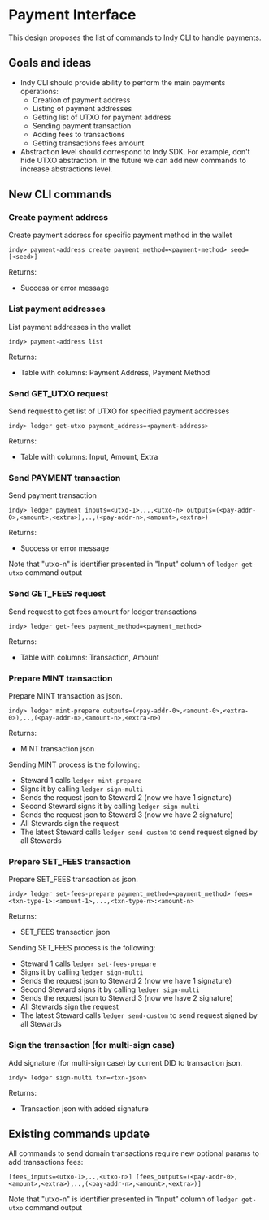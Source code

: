 # Payment Interface

This design proposes the list of commands to Indy CLI to handle payments.

## Goals and ideas

* Indy CLI should provide ability to perform the main payments operations:
  * Creation of payment address
  * Listing of payment addresses
  * Getting list of UTXO for payment address
  * Sending payment transaction
  * Adding fees to transactions
  * Getting transactions fees amount
* Abstraction level should correspond to Indy SDK. For example, don't hide UTXO abstraction. In the future we can add
  new commands to increase abstractions level.

## New CLI commands

### Create payment address

Create payment address for specific payment method in the wallet

```indy-cli
indy> payment-address create payment_method=<payment-method> seed=[<seed>]
```

Returns:

* Success or error message

### List payment addresses

List payment addresses in the wallet

```indy-cli
indy> payment-address list
```

Returns:

* Table with columns: Payment Address, Payment Method

### Send GET_UTXO request

Send request to get list of UTXO for specified payment addresses

```indy-cli
indy> ledger get-utxo payment_address=<payment-address>
```

Returns:

* Table with columns: Input, Amount, Extra

### Send PAYMENT transaction

Send payment transaction

```indy-cli
indy> ledger payment inputs=<utxo-1>,..,<utxo-n> outputs=(<pay-addr-0>,<amount>,<extra>),..,(<pay-addr-n>,<amount>,<extra>)
```

Returns:

* Success or error message

Note that "utxo-n" is identifier presented in "Input" column of ```ledger get-utxo``` command output

### Send GET_FEES request

Send request to get fees amount for ledger transactions

```indy-cli
indy> ledger get-fees payment_method=<payment_method>
```

Returns:

* Table with columns: Transaction, Amount

### Prepare MINT transaction

Prepare MINT transaction as json.

```indy-cli
indy> ledger mint-prepare outputs=(<pay-addr-0>,<amount-0>,<extra-0>),..,(<pay-addr-n>,<amount-n>,<extra-n>)
```

Returns:

* MINT transaction json

Sending MINT process is the following:

* Steward 1 calls ```ledger mint-prepare```
* Signs it by calling ```ledger sign-multi```
* Sends the request json to Steward 2 (now we have 1 signature)
* Second Steward signs it by calling ```ledger sign-multi```
* Sends the request json to Steward 3 (now we have 2 signature)
* All Stewards sign the request
* The latest Steward calls ```ledger send-custom``` to send request signed by all Stewards

### Prepare SET_FEES transaction

Prepare SET_FEES transaction as json.

```indy-cli
indy> ledger set-fees-prepare payment_method=<payment_method> fees=<txn-type-1>:<amount-1>,...,<txn-type-n>:<amount-n>
```

Returns:

* SET_FEES transaction json

Sending SET_FEES process is the following:

* Steward 1 calls ```ledger set-fees-prepare```
* Signs it by calling ```ledger sign-multi```
* Sends the request json to Steward 2 (now we have 1 signature)
* Second Steward signs it by calling ```ledger sign-multi```
* Sends the request json to Steward 3 (now we have 2 signature)
* All Stewards sign the request
* The latest Steward calls ```ledger send-custom``` to send request signed by all Stewards

### Sign the transaction (for multi-sign case)

Add signature (for multi-sign case) by current DID to transaction json.

```indy-cli
indy> ledger sign-multi txn=<txn-json>
```

Returns:

* Transaction json with added signature

## Existing commands update

All commands to send domain transactions require new optional params to add transactions fees:

```indy-cli
[fees_inputs=<utxo-1>,..,<utxo-n>] [fees_outputs=(<pay-addr-0>,<amount>,<extra>),..,(<pay-addr-n>,<amount>,<extra>)]
```

Note that "utxo-n" is identifier presented in "Input" column of ```ledger get-utxo``` command output